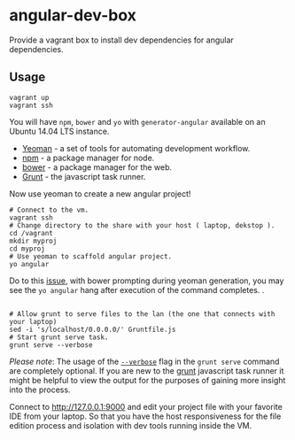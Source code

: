 angular-dev-box
===============

Provide a vagrant box to install dev dependencies for angular dependencies.

Usage
-----

    vagrant up
    vagrant ssh

You will have `npm`, `bower` and `yo` with `generator-angular` available on an
Ubuntu 14.04 LTS instance.

  - [Yeoman](https://github.com/yeoman/yeoman) - a set of tools for automating
  development workflow.
  - [npm](https://github.com/npm/npm) - a package manager for node.
  - [bower](https://github.com/bower/bower) - a package manager for the web.
  - [Grunt](https://github.com/gruntjs/grunt) - the javascript task runner.

Now use yeoman to create a new angular project!

<pre><code># Connect to the vm.
vagrant ssh
# Change directory to the share with your host ( laptop, dekstop ).
cd /vagrant
mkdir myproj
cd myproj
# Use yeoman to scaffold angular project.
yo angular
</code></pre>

Do to this [issue](https://github.com/yeoman/generator-angular/issues/775#issuecomment-49156543), with bower prompting during yeoman generation, you may see
the `yo angular` hang after execution of the command completes.  .

<pre><code>
# Allow grunt to serve files to the lan (the one that connects with your laptop)
sed -i 's/localhost/0.0.0.0/' Gruntfile.js
# Start grunt serve task.
grunt serve --verbose
</code></pre>

*Please note*: The usage of the
[`--verbose`](http://gruntjs.com/using-the-cli#verbose-v) flag in the
`grunt serve` command are completely optional. If you are new to the
[grunt](http://gruntjs.com/) javascript task runner it might be helpful to view
the output for the purposes of gaining more insight into the process.

Connect to http://127.0.0.1:9000 and edit your project file with your favorite
IDE from your laptop. So that you have the host responsiveness for the file
edition process and isolation with dev tools running inside the VM.
